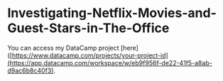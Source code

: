 # Investigating-Netflix-Movies-and-Guest-Stars-in-The-Office

You can access my DataCamp project [here]([https://www.datacamp.com/projects/your-project-id](https://app.datacamp.com/workspace/w/eb9f956f-de22-41f5-a8ab-d9ac6b8c40f3).
